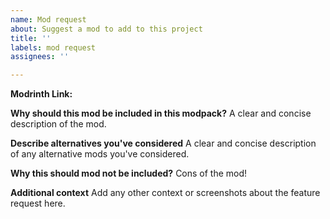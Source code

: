 ```yaml
---
name: Mod request
about: Suggest a mod to add to this project
title: ''
labels: mod request
assignees: ''

---
```


**Modrinth Link:**

**Why should this mod be included in this modpack?**
A clear and concise description of the mod.

**Describe alternatives you've considered**
A clear and concise description of any alternative mods you've considered.

**Why this should mod not be included?**
Cons of the mod!

**Additional context**
Add any other context or screenshots about the feature request here.
